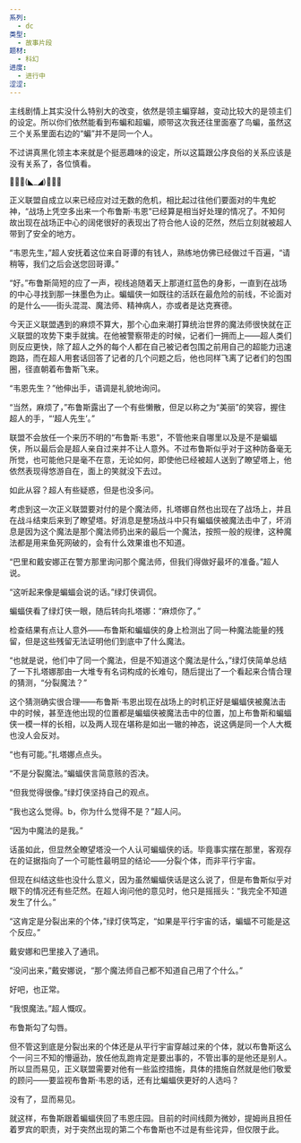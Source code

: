 ```yaml
---
系列:
  - dc
类型:
  - 故事片段
题材:
  - 科幻
进度:
  - 进行中
涩涩:
---
```

主线剧情上其实没什么特别大的改变，依然是领主蝙穿越，变动比较大的是领主们的设定。所以你们依然能看到布蝙和超蝙，顺带这次我还往里面塞了鸟蝙，虽然这三个关系里面右边的“蝙”并不是同一个人。

不过讲真黑化领主本来就是个挺恶趣味的设定，所以这篇跟公序良俗的关系应该是没有关系了，各位慎看。

🦇🦇🦇(◣_◢)🦇🦇🦇

正义联盟自成立以来已经应对过无数的危机，相比起过往他们要面对的牛鬼蛇神，“战场上凭空多出来一个布鲁斯·韦恩”已经算是相当好处理的情况了。不知何故出现在战场正中心的阔佬很好的表现出了符合他人设的茫然，然后立刻就被超人带到了安全的地方。

“韦恩先生，”超人安抚着这位来自哥谭的有钱人，熟练地仿佛已经做过千百遍，“请稍等，我们之后会送您回哥谭。”

“好。”布鲁斯简短的应了一声，视线追随着天上那道红蓝色的身影，一直到在战场的中心寻找到那一抹墨色为止。蝙蝠侠一如既往的活跃在最危险的前线，不论面对的是什么——街头混混、魔法师、精神病人，亦或者是达克赛德。

今天正义联盟遇到的麻烦不算大，那个心血来潮打算统治世界的魔法师很快就在正义联盟的攻势下束手就擒。在他被警察带走的时候，记者们一拥而上——超人类们则反应更快，除了超人之外的每个人都在自己被记者包围之前用自己的超能力迅速跑路，而在超人用套话回答了记者的几个问题之后，他也同样飞离了记者们的包围圈，径直朝着布鲁斯飞来。

“韦恩先生？”他伸出手，语调是礼貌地询问。

“当然，麻烦了，”布鲁斯露出了一个有些懒散，但足以称之为“美丽”的笑容，握住超人的手，“‘超人先生’。”

联盟不会放任一个来历不明的“布鲁斯·韦恩”，不管他来自哪里以及是不是蝙蝠侠，所以最后会是超人亲自过来并不让人意外。不过布鲁斯似乎对于这种防备毫无所觉，也可能他只是毫不在意，无论如何，即使他已经被超人送到了瞭望塔上，他依然表现得悠游自在，面上的笑就没下去过。

如此从容？超人有些疑惑，但是也没多问。

考虑到这一次正义联盟要对付的是个魔法师，扎塔娜自然也出现在了战场上，并且在战斗结束后来到了瞭望塔。好消息是整场战斗中只有蝙蝠侠被魔法击中了，坏消息是因为这个魔法是那个魔法师扔出来的最后一个魔法，按照一般的规律，这种魔法都是用来鱼死网破的，会有什么效果谁也不知道。

“巴里和戴安娜正在警方那里询问那个魔法师，但我们得做好最坏的准备。”超人说。

“这听起来像是蝙蝠会说的话。”绿灯侠调侃。

蝙蝠侠看了绿灯侠一眼，随后转向扎塔娜：“麻烦你了。”

检查结果有点让人意外——布鲁斯和蝙蝠侠的身上检测出了同一种魔法能量的残留，但是这些残留无法证明他们到底中了什么魔法。

“也就是说，他们中了同一个魔法，但是不知道这个魔法是什么，”绿灯侠简单总结了一下扎塔娜那由一大堆专有名词构成的长难句，随后提出了一个看起来合情合理的猜测，“分裂魔法？”

这个猜测确实很合理——布鲁斯·韦恩出现在战场上的时机正好是蝙蝠侠被魔法击中的时候，甚至连他出现的位置都是蝙蝠侠被魔法击中的位置，加上布鲁斯和蝙蝠侠一模一样的长相，以及两人现在堪称是如出一辙的神态，说这俩是同一个人大概也没人会反对。

“也有可能。”扎塔娜点点头。

“不是分裂魔法。”蝙蝠侠言简意赅的否决。

“但我觉得很像。”绿灯侠坚持自己的观点。

“我也这么觉得。b，你为什么觉得不是？”超人问。

“因为中魔法的是我。”

话虽如此，但显然全瞭望塔没一个人认可蝙蝠侠的话。毕竟事实摆在那里，客观存在的证据指向了一个可能性最明显的结论——分裂个体，而非平行宇宙。

但现在纠结这些也没什么意义，因为虽然蝙蝠侠话是这么说了，但是布鲁斯似乎对眼下的情况还有些茫然。在超人询问他的意见时，他只是摇摇头：“我完全不知道发生了什么。”

“这肯定是分裂出来的个体，”绿灯侠笃定，“如果是平行宇宙的话，蝙蝠不可能是这个反应。”

戴安娜和巴里接入了通讯。

“没问出来，”戴安娜说，“那个魔法师自己都不知道自己用了个什么。”

好吧，也正常。

“我恨魔法。”超人慨叹。

布鲁斯勾了勾唇。

但不管这到底是分裂出来的个体还是从平行宇宙穿越过来的个体，就以布鲁斯这么个一问三不知的懵逼劲，放任他乱跑肯定是要出事的，不管出事的是他还是别人。所以显而易见，正义联盟需要对他有一些监控措施，具体的措施自然就是他们敬爱的顾问——要监视布鲁斯·韦恩的话，还有比蝙蝠侠更好的人选吗？

没有了，显而易见。

就这样，布鲁斯跟着蝙蝠侠回了韦恩庄园。目前的时间线颇为微妙，提姆尚且担任着罗宾的职责，对于突然出现的第二个布鲁斯也不过是有些诧异，但仅限于此。

